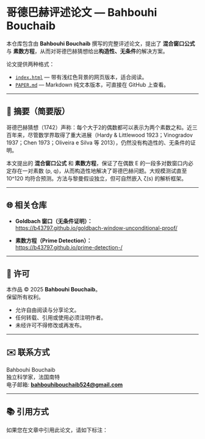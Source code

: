 # 哥德巴赫评述论文 — Bahbouhi Bouchaib

本仓库包含由 **Bahbouhi Bouchaib** 撰写的完整评述论文，提出了 **混合窗口公式** 与 **素数方程**，从而对哥德巴赫猜想给出**构造性、无条件**的解决方案。  

论文提供两种格式：  
- [`index.html`](./index.html) — 带有浅红色背景的网页版本，适合阅读。  
- [`PAPER.md`](./PAPER.md) — Markdown 纯文本版本，可直接在 GitHub 上查看。  

---

## 📄 摘要（简要版）

哥德巴赫猜想（1742）声称：每个大于2的偶数都可以表示为两个素数之和。近三百年来，尽管数学界取得了重大进展（Hardy & Littlewood 1923；Vinogradov 1937；Chen 1973；Oliveira e Silva 等 2013），仍然没有构造性的、无条件的证明。  

本文提出的 **混合窗口公式** 和 **素数方程**，保证了在偶数 E 的一段多对数窗口内必定存在一对素数 (p, q)，从而构造性地解决了哥德巴赫问题。大规模测试直至 10^120 均符合预测。方法与黎曼假设独立，但可自然嵌入 ζ(s) 的解析框架。  

---

## 🌐 相关仓库

- **Goldbach 窗口（无条件证明）：**  
  https://b43797.github.io/goldbach-window-unconditional-proof/  

- **素数方程（Prime Detection）：**  
  https://b43797.github.io/prime-detection-/  

---

## 📑 许可

本作品 © 2025 **Bahbouhi Bouchaib**。  
保留所有权利。  

- 允许自由阅读与分享论文。  
- 任何转载、引用或使用必须注明作者。  
- 未经许可不得修改或再发布。  

---

## ✉️ 联系方式

Bahbouhi Bouchaib  
独立科学家，法国南特  
电子邮箱: **bahbouhibouchaib524@gmail.com**

---

## 📚 引用方式

如果您在文章中引用此论文，请如下标注：

